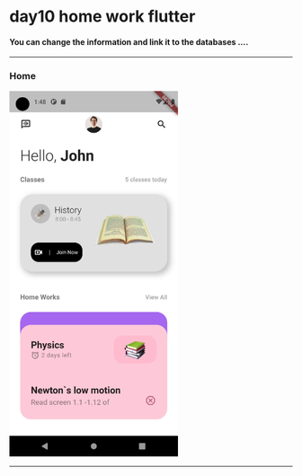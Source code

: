 

 <h1> day10 home work flutter</h1>  
 
 
 
 
<h4> You can change the information and link it to the databases ....</h4>



<hr>


<h3>Home</h3> 


<img src="https://github.com/abenkoula71/day10-home-work-flutter/blob/main/Screenshot_1680313691.png" width="300" /> 


<hr>
